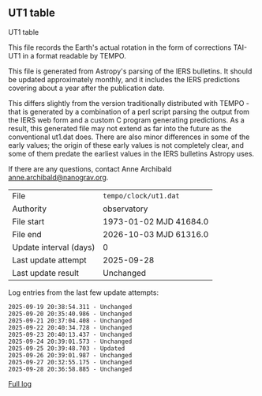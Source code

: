 
## UT1 table

UT1 table

This file records the Earth's actual rotation in the form of
corrections TAI-UT1 in a format readable by TEMPO.

This file is generated from Astropy's parsing of the IERS
bulletins. It should be updated approximately monthly, and it
includes the IERS predictions covering about a year after the
publication date.

This differs slightly from the version traditionally distributed
with TEMPO - that is generated by a combination of a perl script
parsing the output from the IERS web form and a custom C program
generating predictions. As a result, this generated file may not
extend as far into the future as the conventional ut1.dat does.
There are also minor differences in some of the early values; the
origin of these early values is not completely clear, and some of
them predate the earliest values in the IERS bulletins Astropy uses.

If there are any questions, contact Anne Archibald
<anne.archibald@nanograv.org>.

|     |     |
|:--- |:--- |
| File | `tempo/clock/ut1.dat` |
| Authority | observatory |
| File start | 1973-01-02 MJD 41684.0 |
| File end | 2026-10-03 MJD 61316.0 |
| Update interval (days) | 0 |
| Last update attempt | 2025-09-28 |
| Last update result | Unchanged |

Log entries from the last few update attempts:
```
2025-09-19 20:38:54.311 - Unchanged
2025-09-20 20:35:40.986 - Unchanged
2025-09-21 20:37:04.408 - Unchanged
2025-09-22 20:40:34.728 - Unchanged
2025-09-23 20:40:13.437 - Unchanged
2025-09-24 20:39:01.573 - Unchanged
2025-09-25 20:39:48.703 - Updated
2025-09-26 20:39:01.987 - Unchanged
2025-09-27 20:32:55.175 - Unchanged
2025-09-28 20:36:58.885 - Unchanged
```
[Full log](https://raw.githubusercontent.com/ipta/pulsar-clock-corrections/main/log/tempo/clock/ut1.dat.log)
